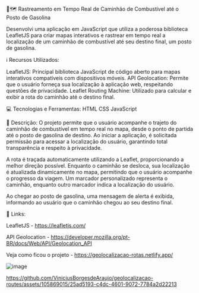 🚚🗺️ Rastreamento em Tempo Real de Caminhão de Combustível até o Posto de Gasolina

Desenvolvi uma aplicação em JavaScript que utiliza a poderosa biblioteca LeafletJS para criar mapas interativos e rastrear em tempo real a localização de um caminhão de combustível até seu destino final, um posto de gasolina.

ℹ️ Recursos Utilizados:

LeafletJS: Principal biblioteca JavaScript de código aberto para mapas interativos compatíveis com dispositivos móveis.
API Geolocation: Permite que o usuário forneça sua localização à aplicação web, respeitando questões de privacidade.
Leaflet Routing Machine: Utilizado para calcular e exibir a rota do caminhão até o destino final.

💻 Tecnologias e Ferramentas:
HTML
CSS
JavaScript

📝 Descrição:
O projeto permite que o usuário acompanhe o trajeto do caminhão de combustível em tempo real no mapa, desde o ponto de partida até o posto de gasolina de destino. Ao iniciar a aplicação, é solicitada permissão para acessar a localização do usuário, garantindo total transparência e respeito à privacidade.

A rota é traçada automaticamente utilizando a Leaflet, proporcionando a melhor direção possível. Enquanto o caminhão se desloca, sua localização é atualizada dinamicamente no mapa, permitindo que o usuário acompanhe o progresso da viagem. Um marcador personalizado representa o caminhão, enquanto outro marcador indica a localização do usuário.

Ao chegar ao posto de gasolina, uma mensagem de alerta é exibida, informando ao usuário que o caminhão chegou ao seu destino final.

🔗 Links:

LeafletJS - https://leafletjs.com/

API Geolocation - https://developer.mozilla.org/pt-BR/docs/Web/API/Geolocation_API

Veja como ficou o projeto - https://geolocalizacao-rotas.netlify.app/

![image](https://github.com/ViniciusBorgesdeAraujo/geolocalizacao-routes/assets/105869015/e2795ac3-80e4-4780-a335-323cb003c18c)


https://github.com/ViniciusBorgesdeAraujo/geolocalizacao-routes/assets/105869015/25ad5193-c4dc-4601-9072-7784a2d22213



